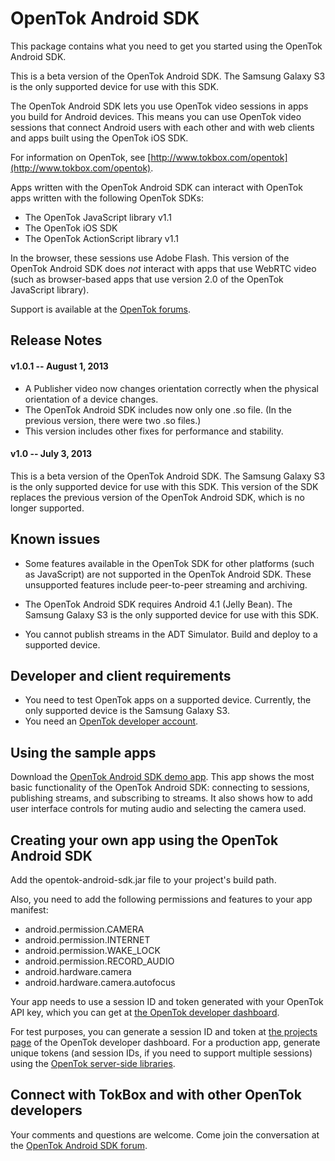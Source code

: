 OpenTok Android SDK
===================

This package contains what you need to get you started using the OpenTok Android SDK.

This is a beta version of the OpenTok Android SDK. The Samsung Galaxy S3 is the only supported device for use with this SDK.

The OpenTok Android SDK lets you use OpenTok video sessions in apps you build for Android devices.
This means you can use OpenTok video sessions that connect Android users with each other and with web clients and apps built using
the OpenTok iOS SDK.

For information on OpenTok, see [http://www.tokbox.com/opentok](http://www.tokbox.com/opentok).

Apps written with the OpenTok Android SDK can interact with OpenTok apps written with the following OpenTok SDKs:

* The OpenTok JavaScript library v1.1
* The OpenTok iOS SDK
* The OpenTok ActionScript library v1.1

In the browser, these sessions use Adobe Flash. This version of the OpenTok Android SDK does *not* interact with apps that use
WebRTC video (such as browser-based apps that use version 2.0 of the OpenTok JavaScript library).

Support is available at the [OpenTok forums](http://www.tokbox.com/forums/android).

Release Notes
-------------

#### v1.0.1 -- August 1, 2013

* A Publisher video now changes orientation correctly when the physical orientation of a device changes.
* The OpenTok Android SDK includes now only one .so file. (In the previous version, there were two .so files.)
* This version includes other fixes for performance and stability.

#### v1.0 -- July 3, 2013

This is a beta version of the OpenTok Android SDK. The Samsung Galaxy S3 is the only supported device for use with this SDK.
This version of the SDK replaces the previous version of the OpenTok Android SDK, which is no longer supported.
  
Known issues
------------

* Some features available in the OpenTok SDK for other platforms (such as JavaScript) are not supported in the OpenTok Android SDK. These unsupported features include peer-to-peer streaming and archiving.

* The OpenTok Android SDK requires Android 4.1 (Jelly Bean). The Samsung Galaxy S3 is the only supported device for use with this SDK.

* You cannot publish streams in the ADT Simulator. Build and deploy to a supported device.

Developer and client requirements
---------------------------------

* You need to test OpenTok apps on a supported device. Currently, the only supported device is the Samsung Galaxy S3.
* You need an [OpenTok developer account](https://dashboard.tokbox.com/). 

Using the sample apps
---------------------

Download the [OpenTok Android SDK demo app](https://github.com/opentok/opentok-android-sdk-demo). This app shows the most basic
functionality of the OpenTok Android SDK: connecting to sessions, publishing streams, and subscribing to streams. It also shows
how to add user interface controls for muting audio and selecting the camera used.

Creating your own app using the OpenTok Android SDK
---------------------------------------------------

Add the opentok-android-sdk.jar file to your project's build path.

Also, you need to add the following permissions and features to your app manifest:

* android.permission.CAMERA
* android.permission.INTERNET
* android.permission.WAKE_LOCK
* android.permission.RECORD_AUDIO
* android.hardware.camera
* android.hardware.camera.autofocus

Your app needs to use a session ID and token generated with your OpenTok API key, which you can get at
[the OpenTok developer dashboard](https://dashboard.tokbox.com).

For test purposes, you can generate a session ID and token at [the projects page](https://dashboard.tokbox.com/projects)
of the OpenTok developer dashboard. For a production app, generate unique tokens (and session IDs, if you need to support
multiple sessions) using the [OpenTok server-side libraries](http://www.tokbox.com/opentok/docs/server/server_side_libraries.html).

Connect with TokBox and with other OpenTok developers
-----------------------------------------------------

Your comments and questions are welcome. Come join the conversation at the
[OpenTok Android SDK forum](http://www.tokbox.com/forums/android).
